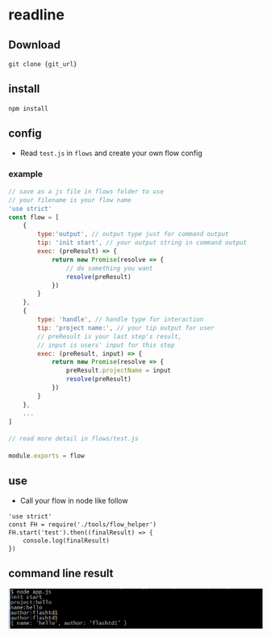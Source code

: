 # readline
## Download
```
git clone {git_url}
```

## install
```
npm install
```

## config
* Read `test.js` in `flows` and create your own flow config
### example
```js
// save as a js file in flows folder to use
// your filename is your flow name
'use strict'
const flow = [
    {
        type:'output', // output type just for command output
        tip: 'init start', // your output string in command output
        exec: (preResult) => {
            return new Promise(resolve => {
                // do something you want
                resolve(preResult)
            })
        }
    },
    {
        type: 'handle', // handle type for interaction
        tip: 'project name:', // your tip output for user
        // preResult is your last step's result, 
        // input is users' input for this step
        exec: (preResult, input) => { 
            return new Promise(resolve => {
                preResult.projectName = input
                resolve(preResult)
            })
        }
    },
    ...
]

// read more detail in flows/test.js 

module.exports = flow
```

## use
* Call your flow in node like follow
```
'use strict'
const FH = require('./tools/flow_helper')
FH.start('test').then((finalResult) => {
    console.log(finalResult)
})
```

## command line result
![img](./commandline.png "Optional title")